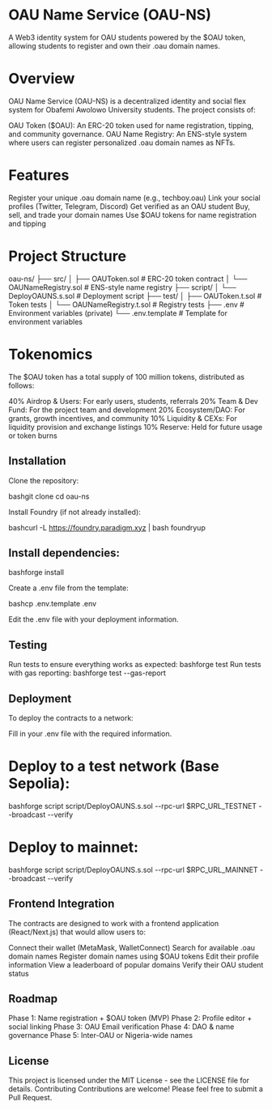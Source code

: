 # OAU Name Service (OAU-NS)
A Web3 identity system for OAU students powered by the $OAU token, allowing students to register and own their .oau domain names.

# Overview
OAU Name Service (OAU-NS) is a decentralized identity and social flex system for Obafemi Awolowo University students. The project consists of:

OAU Token ($OAU): An ERC-20 token used for name registration, tipping, and community governance.
OAU Name Registry: An ENS-style system where users can register personalized .oau domain names as NFTs.

# Features

Register your unique .oau domain name (e.g., techboy.oau)
Link your social profiles (Twitter, Telegram, Discord)
Get verified as an OAU student
Buy, sell, and trade your domain names
Use $OAU tokens for name registration and tipping

# Project Structure
oau-ns/
├── src/
│   ├── OAUToken.sol          # ERC-20 token contract
│   └── OAUNameRegistry.sol   # ENS-style name registry
├── script/
│   └── DeployOAUNS.s.sol     # Deployment script
├── test/
│   ├── OAUToken.t.sol        # Token tests
│   └── OAUNameRegistry.t.sol # Registry tests
├── .env                      # Environment variables (private)
└── .env.template             # Template for environment variables

# Tokenomics
The $OAU token has a total supply of 100 million tokens, distributed as follows:

40% Airdrop & Users: For early users, students, referrals
20% Team & Dev Fund: For the project team and development
20% Ecosystem/DAO: For grants, growth incentives, and community
10% Liquidity & CEXs: For liquidity provision and exchange listings
10% Reserve: Held for future usage or token burns

## Installation

Clone the repository:

bashgit clone <repository-url>
cd oau-ns

Install Foundry (if not already installed):

bashcurl -L https://foundry.paradigm.xyz | bash
foundryup

## Install dependencies:

bashforge install

Create a .env file from the template:

bashcp .env.template .env

Edit the .env file with your deployment information.

## Testing

Run tests to ensure everything works as expected:
bashforge test
Run tests with gas reporting:
bashforge test --gas-report

## Deployment
To deploy the contracts to a network:

Fill in your .env file with the required information.
# Deploy to a test network (Base Sepolia):

bashforge script script/DeployOAUNS.s.sol --rpc-url $RPC_URL_TESTNET --broadcast --verify

# Deploy to mainnet:

bashforge script script/DeployOAUNS.s.sol --rpc-url $RPC_URL_MAINNET --broadcast --verify

## Frontend Integration
The contracts are designed to work with a frontend application (React/Next.js) that would allow users to:

Connect their wallet (MetaMask, WalletConnect)
Search for available .oau domain names
Register domain names using $OAU tokens
Edit their profile information
View a leaderboard of popular domains
Verify their OAU student status

## Roadmap

Phase 1: Name registration + $OAU token (MVP)
Phase 2: Profile editor + social linking
Phase 3: OAU Email verification
Phase 4: DAO & name governance
Phase 5: Inter-OAU or Nigeria-wide names

## License
This project is licensed under the MIT License - see the LICENSE file for details.
Contributing
Contributions are welcome! Please feel free to submit a Pull Request.